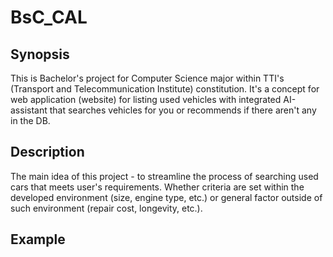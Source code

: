 # BsC_CAL



## Synopsis

This is Bachelor's project for Computer Science major within TTI's (Transport and Telecommunication Institute) constitution. It's a concept for web application (website) for listing used vehicles with integrated AI-assistant that searches vehicles for you or recommends if there aren't any in the DB.

## Description

The main idea of this project - to streamline the process of searching used cars that meets user's requirements. Whether criteria are set within the developed environment (size, engine type, etc.) or general factor outside of such environment (repair cost, longevity, etc.).

## Example

